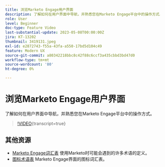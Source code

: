 ```yaml
---
title: 浏览Marketo Engage用户界面
description: 了解如何在用户界面中导航，并熟悉您在Marketo Engage平台中的操作方式。
role: User
level: Beginner
doc-type: Feature Video
last-substantial-update: 2023-05-08T00:00:00Z
jira: KT-13202
thumbnail: 3419131.jpeg
exl-id: e2872743-f55a-43fa-a550-17bd5d104c49
feature: Modern UX
source-git-commit: a80342218bbc8c42f88c6ccf3a435cbbd3bd47d0
workflow-type: tm+mt
source-wordcount: '80'
ht-degree: 0%

---
```


# 浏览Marketo Engage用户界面

了解如何在用户界面中导航，并熟悉您在Marketo Engage平台中的操作方式。

>[!VIDEO](https://video.tv.adobe.com/v/3419131/?learn=on){transcript=true}

## 其他资源

* [Marketo Engage词汇表](https://experienceleague.adobe.com/docs/marketo/using/getting-started-with-marketo/marketo-glossary.html?lang=zh-Hans)
使用Marketo时可能会遇到的许多术语的定义。
* [图标术语表](https://experienceleague.adobe.com/docs/marketo/using/product-docs/marketo-engage-modern-ux/icon-glossary.html?lang=zh-Hans)
Marketo Engage界面的图标词汇表。
